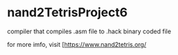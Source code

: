 # nand2TetrisProject6
compiler that compiles .asm file to .hack binary coded file

for more imfo, visit [https://www.nand2tetris.org/
